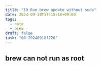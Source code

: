```yaml
---
title: "19 Run brew update without sudo"
date: 2024-09-18T17:15:16+09:00
tags:
  - note
  - brew
draft: false
task: "08_202409181720"
---
```


## brew can not run as root
